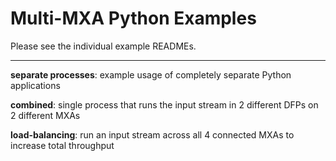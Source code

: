 # Multi-MXA Python Examples

Please see the individual example READMEs.

---

**separate processes**: example usage of completely separate Python applications

**combined**: single process that runs the input stream in 2 different DFPs on 2 different MXAs

**load-balancing**: run an input stream across all 4 connected MXAs to increase total throughput
